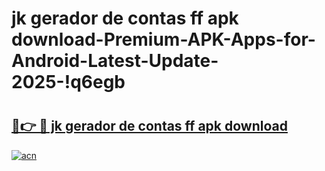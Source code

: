 # jk gerador de contas ff apk download-Premium-APK-Apps-for-Android-Latest-Update-2025-!q6egb

# <h2><a href="https://googleone.com">🔗👉 🔴 jk gerador de contas ff apk download</a></h2>

[![acn](https://github.com/user-attachments/assets/0f9c940e-d8b0-45ae-aac7-cd30a18b3e1c)](https://googleone.com)

